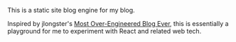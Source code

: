 This is a static site blog engine for my blog.

Inspired by jlongster's [Most Over-Engineered Blog Ever](http://jlongster.com/Presenting-The-Most-Over-Engineered-Blog-Ever), this is essentially a playground for me to experiment with React and related web tech.
